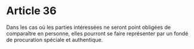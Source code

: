 # Article 36

Dans les cas où les parties intéressées ne seront point obligées de comparaître en personne, elles pourront se faire représenter par un fondé de procuration spéciale et authentique.